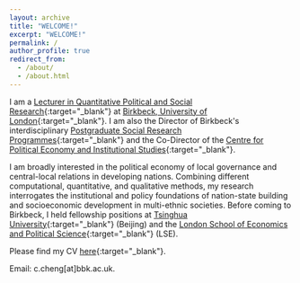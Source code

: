 ```yaml
---
layout: archive
title: "WELCOME!"
excerpt: "WELCOME!"
permalink: /
author_profile: true
redirect_from: 
  - /about/
  - /about.html
---
```


I am a [Lecturer in Quantitative Political and Social Research](https://www.bbk.ac.uk/our-staff/profile/9336193/dennis-chao-yo-cheng){:target="_blank"} at [Birkbeck, University of London](https://www.bbk.ac.uk/){:target="_blank"}. I am also the Director of Birkbeck's interdisciplinary [Postgraduate Social Research Programmes](https://search.bbk.ac.uk/search/courses/?q=&subjects=Social+research){:target="_blank"} and the Co-Director of the [Centre for Political Economy and Institutional Studies](http://www7.bbk.ac.uk/cpeis/){:target="_blank"}.

I am broadly interested in the political economy of local governance and central-local relations in developing nations. Combining different computational, quantitative, and qualitative methods, my research interrogates the institutional and policy foundations of nation-state building and socioeconomic development in multi-ethnic societies. Before coming to Birkbeck, I held fellowship positions at [Tsinghua University](https://www.tsinghua.edu.cn/){:target="_blank"} (Beijing) and the [London School of Economics and Political Science](https://www.lse.ac.uk/){:target="_blank"} (LSE).

Please find my CV [here](https://www.dropbox.com/scl/fi/6ycmaw1r23atusjvuosyl/Vitae-2024.pdf?rlkey=bhqtly1ovhz7dcshxd1cnyxrl&dl=0){:target="_blank"}.

Email: c.cheng[at]bbk.ac.uk.